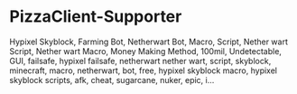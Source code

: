# PizzaClient-Supporter
Hypixel Skyblock, Farming Bot, Netherwart Bot, Macro, Script, Nether wart Script, Nether wart Macro, Money Making Method, 100mil, Undetectable, GUI, failsafe, hypixel failsafe, netherwart nether wart, script, skyblock, minecraft, macro, netherwart, bot, free, hypixel skyblock macro, hypixel skyblock scripts, afk, cheat, sugarcane, nuker, epic, i…
